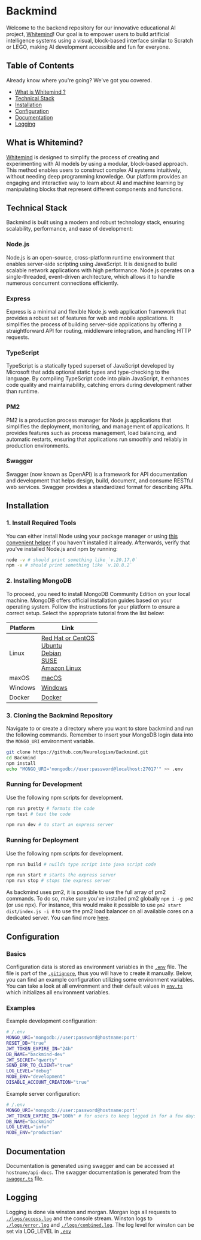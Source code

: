 # Backmind

Welcome to the backend repository for our innovative educational AI project, [Whitemind](https://github.com/Neurologism/whitemind)! Our goal is to empower users to build artificial intelligence systems using a visual, block-based interface similar to Scratch or LEGO, making AI development accessible and fun for everyone.

## Table of Contents

Already know where you're going? We've got you covered.

- [What is Whitemind ?](#what-is-whitemind)
- [Technical Stack](#technical-stack)
- [Installation](#installation)
- [Configuration](#configuration)
- [Documentation](#documentation)
- [Logging](#logging)

## What is Whitemind?

[Whitemind](https://github.com/Neurologism/whitemind) is designed to simplify the process of creating and experimenting with AI models by using a modular, block-based approach. This method enables users to construct complex AI systems intuitively, without needing deep programming knowledge. Our platform provides an engaging and interactive way to learn about AI and machine learning by manipulating blocks that represent different components and functions.

## Technical Stack

Backmind is built using a modern and robust technology stack, ensuring scalability, performance, and ease of development:

### Node.js

Node.js is an open-source, cross-platform runtime environment that enables server-side scripting using JavaScript. It is designed to build scalable network applications with high performance. Node.js operates on a single-threaded, event-driven architecture, which allows it to handle numerous concurrent connections efficiently.

### Express

Express is a minimal and flexible Node.js web application framework that provides a robust set of features for web and mobile applications. It simplifies the process of building server-side applications by offering a straightforward API for routing, middleware integration, and handling HTTP requests.

### TypeScript

TypeScript is a statically typed superset of JavaScript developed by Microsoft that adds optional static types and type-checking to the language. By compiling TypeScript code into plain JavaScript, it enhances code quality and maintainability, catching errors during development rather than runtime.

### PM2

PM2 is a production process manager for Node.js applications that simplifies the deployment, monitoring, and management of applications. It provides features such as process management, load balancing, and automatic restarts, ensuring that applications run smoothly and reliably in production environments.

### Swagger

Swagger (now known as OpenAPI) is a framework for API documentation and development that helps design, build, document, and consume RESTful web services. Swagger provides a standardized format for describing APIs.

## Installation

### 1. Install Required Tools

You can either install Node using your package manager or using [this convenient helper](https://nodejs.org/en/download/package-manager) if you haven't installed it already. Afterwards, verify that you've installed Node.js and npm by running:

```bash
node -v # should print something like `v.20.17.0`
npm -v # should print something like `v.10.8.2`
```

### 2. Installing MongoDB

To proceed, you need to install MongoDB Community Edition on your local machine. MongoDB offers official installation guides based on your operating system. Follow the instructions for your platform to ensure a correct setup. Select the appropriate tutorial from the list below:

| Platform | Link                                                                                                                                                                                                                                                                                                                                                                                                                                                        |
| -------- | ----------------------------------------------------------------------------------------------------------------------------------------------------------------------------------------------------------------------------------------------------------------------------------------------------------------------------------------------------------------------------------------------------------------------------------------------------------- |
| Linux    | [Red Hat or CentOS](https://www.mongodb.com/docs/manual/tutorial/install-mongodb-on-red-hat/) <br> [Ubuntu](https://www.mongodb.com/docs/manual/tutorial/install-mongodb-on-ubuntu/) <br> [Debian](https://www.mongodb.com/docs/manual/tutorial/install-mongodb-on-debian/) <br> [SUSE](https://www.mongodb.com/docs/manual/tutorial/install-mongodb-on-suse/) <br> [Amazon Linux](https://www.mongodb.com/docs/manual/tutorial/install-mongodb-on-amazon/) |
| maxOS    | [macOS]()                                                                                                                                                                                                                                                                                                                                                                                                                                                   |
| Windows  | [Windows]()                                                                                                                                                                                                                                                                                                                                                                                                                                                 |
| Docker   | [Docker]()                                                                                                                                                                                                                                                                                                                                                                                                                                                  |

### 3. Cloning the Backmind Repository

Navigate to or create a directory where you want to store backmind and run the following commands. Remember to insert your MongoDB login data into the `MONGO_URI` environment variable.

```bash
git clone https://github.com/Neurologism/Backmind.git
cd Backmind
npm install
echo "MONGO_URI='mongodb://user:password@localhost:27017'" >> .env
```

### Running for Development

Use the following npm scripts for development.

```bash
npm run pretty # formats the code
npm test # test the code

npm run dev # to start an express server
```

### Running for Deployment

Use the following npm scripts for development.

```bash
npm run build # nuilds type script into java script code

npm run start # starts the express server
npm run stop # stops the express server
```

As backmind uses pm2, it is possible to use the full array of pm2 commands. To do so, make sure you've installed pm2 globally `npm i -g pm2` (or use npx). For instance, this would make it possible to use `pm2 start dist/index.js -i 0` to use the pm2 load balancer on all available cores on a dedicated server. You can find more [here](https://github.com/Unitech/pm2).

## Configuration

### Basics

Configuration data is stored as environment variables in the [`.env`](/.env) file.
The file is part of the [`.gitignore`](/.gitignore), thus you will have to create it manually.
Below, you can find an example configuration utilizing some environment variables. You can take a look at all environment and their default values in [`env.ts`](/src/env.ts) which initializes all environment variables.

### Examples

Example development configuration:

```bash
# /.env
MONGO_URI='mongodb://user:password@hostname:port'
RESET_DB="true"
JWT_TOKEN_EXPIRE_IN="24h"
DB_NAME="backmind-dev"
JWT_SECRET="qwerty"
SEND_ERR_TO_CLIENT="true"
LOG_LEVEL="debug"
NODE_ENV="development"
DISABLE_ACCOUNT_CREATION="true"
```

Example server configuration:

```bash
# /.env
MONGO_URI='mongodb://user:password@hostname:port'
JWT_TOKEN_EXPIRE_IN="100h" # for users to keep logged in for a few days via cookies
DB_NAME="backmind"
LOG_LEVEL="info"
NODE_ENV="production"
```

## Documentation

Documentation is generated using swagger and can be accessed at `hostname/api-docs`.
The swagger documentation is generated from the [`swagger.ts`](/src/swagger.ts) file.

## Logging

Logging is done via winston and morgan.
Morgan logs all requests to [`./logs/access.log`](./logs/access.log) and the console stream.
Winston logs to [`./logs/error.log`](./logs/error.log) and [`./logs/combined.log`](./logs/combined.log).
The log level for winston can be set via LOG_LEVEL in [`.env`](.env)
